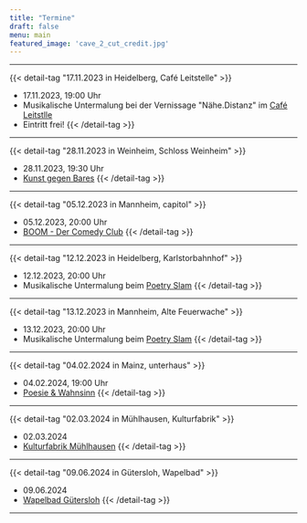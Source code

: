 ```yaml
---
title: "Termine"
draft: false
menu: main
featured_image: 'cave_2_cut_credit.jpg'
---
```

***
{{< detail-tag "17.11.2023 in Heidelberg, Café Leitstelle" >}}
* 17.11.2023, 19:00 Uhr 
* Musikalische Untermalung bei der Vernissage "Nähe.Distanz" im [Café Leitstlle](https://dezernat16.de/leitstelle/)
* Eintritt frei!
{{< /detail-tag >}}
***
{{< detail-tag "28.11.2023 in Weinheim, Schloss Weinheim" >}}
* 28.11.2023, 19:30 Uhr 
* [Kunst gegen Bares](https://schloss-weinheim.com/schloss-weinheim-kunst-gegen-bares/)
{{< /detail-tag >}}
***
{{< detail-tag "05.12.2023 in Mannheim, capitol" >}}
* 05.12.2023, 20:00 Uhr 
* [BOOM - Der Comedy Club](https://www.capitol-mannheim.de/veranstaltung/boom-der-comedy-club-dez23?termin=0&sortierung=0)
{{< /detail-tag >}}
***
{{< detail-tag "12.12.2023 in Heidelberg, Karlstorbahnhof" >}}
* 12.12.2023, 20:00 Uhr 
* Musikalische Untermalung beim [Poetry Slam](https://www.karlstorbahnhof.de/#preview=9085)
{{< /detail-tag >}}
***
{{< detail-tag "13.12.2023 in Mannheim, Alte Feuerwache" >}}
* 13.12.2023, 20:00 Uhr 
* Musikalische Untermalung beim [Poetry Slam](https://altefeuerwache.com/programm/termin/2023/dezember/13/word-up-poetry-slam-deluxe-22/)
{{< /detail-tag >}}
***
{{< detail-tag "04.02.2024 in Mainz, unterhaus" >}}
* 04.02.2024, 19:00 Uhr 
* [Poesie & Wahnsinn](https://www.unterhaus-mainz.de/programm/veranstaltung/poesie-wahnsinn-die-fresheste-mixed-show-1013)
{{< /detail-tag >}}
***
{{< detail-tag "02.03.2024 in Mühlhausen, Kulturfabrik" >}}
* 02.03.2024
* [Kulturfabrik Mühlhausen](https://kufa-mhl.de/)
{{< /detail-tag >}}
***
{{< detail-tag "09.06.2024 in Gütersloh, Wapelbad" >}}
* 09.06.2024
* [Wapelbad Gütersloh](https://www.wapelbad.de/)
{{< /detail-tag >}}
***